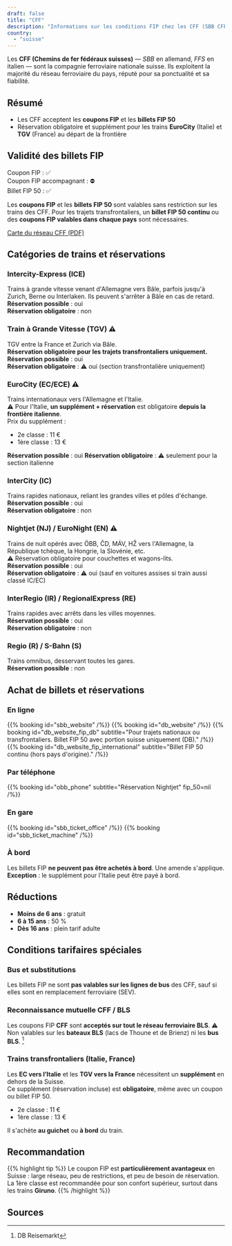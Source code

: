 ```yaml
---
draft: false
title: "CFF"
description: "Informations sur les conditions FIP chez les CFF (SBB CFF FFS)."
country:
  - "suisse"
---
```


Les **CFF (Chemins de fer fédéraux suisses)** — *SBB* en allemand, *FFS* en italien — sont la compagnie ferroviaire nationale suisse. Ils exploitent la majorité du réseau ferroviaire du pays, réputé pour sa ponctualité et sa fiabilité.

## Résumé

- Les CFF acceptent les **coupons FIP** et les **billets FIP 50**
- Réservation obligatoire et supplément pour les trains **EuroCity** (Italie) et **TGV** (France) au départ de la frontière

## Validité des billets FIP

Coupon FIP : ✅ \
Coupon FIP accompagnant : ⛔ \
Billet FIP 50 : ✅

Les **coupons FIP** et les **billets FIP 50** sont valables sans restriction sur les trains des CFF. Pour les trajets transfrontaliers, un **billet FIP 50 continu** ou des **coupons FIP valables dans chaque pays** sont nécessaires.

[Carte du réseau CFF (PDF)](https://www.raildeliverygroup.com/files/Publications/services/rst/RST_SBB_Map.pdf)

## Catégories de trains et réservations

### Intercity-Express (ICE)
Trains à grande vitesse venant d'Allemagne vers Bâle, parfois jusqu'à Zurich, Berne ou Interlaken. Ils peuvent s'arrêter à Bâle en cas de retard. \
**Réservation possible** : oui \
**Réservation obligatoire** : non

### Train à Grande Vitesse (TGV) ⚠️
TGV entre la France et Zurich via Bâle. \
**Réservation obligatoire pour les trajets transfrontaliers uniquement.** \
**Réservation possible** : oui \
**Réservation obligatoire** : ⚠️ oui (section transfrontalière uniquement)

### EuroCity (EC/ECE) ⚠️
Trains internationaux vers l'Allemagne et l'Italie. \
⚠️ Pour l'Italie, **un supplément + réservation** est obligatoire **depuis la frontière italienne**. \
Prix du supplément :
- 2e classe : 11 €
- 1ère classe : 13 €

**Réservation possible** : oui
**Réservation obligatoire** : ⚠️ seulement pour la section italienne

### InterCity (IC)
Trains rapides nationaux, reliant les grandes villes et pôles d'échange. \
**Réservation possible** : oui \
**Réservation obligatoire** : non

### Nightjet (NJ) / EuroNight (EN) ⚠️
Trains de nuit opérés avec ÖBB, ČD, MÁV, HŽ vers l'Allemagne, la République tchèque, la Hongrie, la Slovénie, etc. \
⚠️ Réservation obligatoire pour couchettes et wagons-lits. \
**Réservation possible** : oui \
**Réservation obligatoire** : ⚠️ oui (sauf en voitures assises si train aussi classé IC/EC)

### InterRegio (IR) / RegionalExpress (RE)
Trains rapides avec arrêts dans les villes moyennes. \
**Réservation possible** : oui \
**Réservation obligatoire** : non

### Regio (R) / S-Bahn (S)
Trains omnibus, desservant toutes les gares. \
**Réservation possible** : non

## Achat de billets et réservations

### En ligne

{{% booking id="sbb_website" /%}}
{{% booking id="db_website" /%}}
{{% booking id="db_website_fip_db" subtitle="Pour trajets nationaux ou transfrontaliers. Billet FIP 50 avec portion suisse uniquement (DB)." /%}}
{{% booking id="db_website_fip_international" subtitle="Billet FIP 50 continu (hors pays d'origine)." /%}}

### Par téléphone

{{% booking id="obb_phone" subtitle="Réservation Nightjet" fip_50=nil /%}}

### En gare

{{% booking id="sbb_ticket_office" /%}}
{{% booking id="sbb_ticket_machine" /%}}

### À bord

Les billets FIP **ne peuvent pas être achetés à bord**. Une amende s'applique.
**Exception** : le supplément pour l'Italie peut être payé à bord.

## Réductions

- **Moins de 6 ans** : gratuit
- **6 à 15 ans** : 50 %
- **Dès 16 ans** : plein tarif adulte

## Conditions tarifaires spéciales

### Bus et substitutions

Les billets FIP ne sont **pas valables sur les lignes de bus** des CFF, sauf si elles sont en remplacement ferroviaire (SEV).

### Reconnaissance mutuelle CFF / BLS

Les coupons FIP **CFF** sont **acceptés sur tout le réseau ferroviaire BLS**.
⚠️ Non valables sur les **bateaux BLS** (lacs de Thoune et de Brienz) ni les **bus BLS**. [^2]

### Trains transfrontaliers (Italie, France)

Les **EC vers l’Italie** et les **TGV vers la France** nécessitent un **supplément** en dehors de la Suisse. \
Ce supplément (réservation incluse) est **obligatoire**, même avec un coupon ou billet FIP 50.
- 2e classe : 11 €
- 1ère classe : 13 €

Il s'achète **au guichet** ou **à bord** du train.

## Recommandation

{{% highlight tip %}}
Le coupon FIP est **particulièrement avantageux** en Suisse : large réseau, peu de restrictions, et peu de besoin de réservation. \
La 1ère classe est recommandée pour son confort supérieur, surtout dans les trains **Giruno**.
{{% /highlight %}}

## Sources

[^1]: [Rail Delivery Group](https://www.raildeliverygroup.com/rst/europe-and-fip.html)
[^2]: DB Reisemarkt
